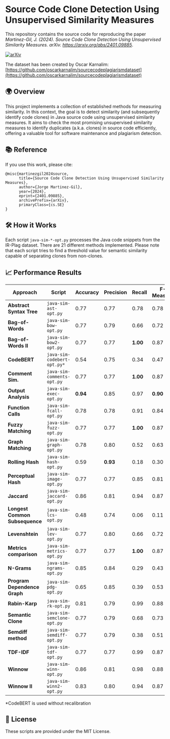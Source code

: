 # Source Code Clone Detection Using Unsupervised Similarity Measures
This repository contains the source code for reproducing the paper *Martinez-Gil, J. (2024). Source Code Clone Detection Using Unsupervised Similarity Measures. arXiv. https://arxiv.org/abs/2401.09885*.

[![arXiv](https://img.shields.io/badge/arXiv-2401.09885-b31b1b.svg)](https://arxiv.org/abs/2401.09885)


The dataset has been created by Oscar Karnalim: [https://github.com/oscarkarnalim/sourcecodeplagiarismdataset](https://github.com/oscarkarnalim/sourcecodeplagiarismdataset)

## 🌍 Overview

This project implements a collection of established methods for measuring similarity. In this context, the goal is to detect similarity (and subsequently identify code clones) in Java source code using unsupervised similarity measures. It aims to check the most promising unsupervised similarity measures to identify duplicates (a.k.a. clones) in source code efficiently, offering a valuable tool for software maintenance and plagiarism detection.

## 📚 Reference

If you use this work, please cite:

```
@misc{martinezgil2024source,
      title={Source Code Clone Detection Using Unsupervised Similarity Measures}, 
      author={Jorge Martinez-Gil},
      year={2024},
      eprint={2401.09885},
      archivePrefix={arXiv},
      primaryClass={cs.SE}
}
```

## 🛠️ How it Works

Each script `java-sim-*-opt.py` processes the Java code snippets from the IR-Plag dataset. There are 21 different methods implemented. Please note that each script tries to find a threshold value for semantic similarity capable of separating clones from non-clones.

## 📈 Performance Results 

| Approach                    | Script                     | Accuracy | Precision | Recall | F-Measure | Execution Time (ms) |
|-----------------------------|---------------------------|----------|-----------|--------|-----------|-----------------------|
| **Abstract Syntax Tree**    | `java-sim-ast-opt.py`     | 0.77     | 0.77      | 0.78   | 0.78      | 80907.37              |
| **Bag-of-Words**            | `java-sim-bow-opt.py`     | 0.77     | 0.79      | 0.66   | 0.72      | 57444.90              |
| **Bag-of-Words II**         | `java-sim-bow2-opt.py`    | 0.77     | 0.77      | **1.00** | 0.87      | 59961.69              |
| **CodeBERT**                | `java-sim-codebert-opt.py*`| 0.54     | 0.75      | 0.34   | 0.47      | 868755.96             |
| **Comment Sim.**            | `java-sim-comments-opt.py` | 0.77     | 0.77      | **1.00** | 0.87      | 983231.42             |
| **Output Analysis**         | `java-sim-exec-opt.py`    | **0.94** | 0.85      | 0.97   | **0.90**  | 1381335.16            |
| **Function Calls**          | `java-sim-fcall-opt.py`   | 0.78     | 0.78      | 0.91   | 0.84      | 30303.88              |
| **Fuzzy Matching**          | `java-sim-fuzz-opt.py`    | 0.77     | 0.77      | **1.00** | 0.87      | 12778.62              |
| **Graph Matching**          | `java-sim-graph-opt.py`   | 0.78     | 0.80      | 0.52   | 0.63      | 65076.91              |
| **Rolling Hash**            | `java-sim-hash-opt.py`    | 0.59     | **0.93**  | 0.18   | 0.30      | 959157.60             |
| **Perceptual Hash**         | `java-sim-image-opt.py`   | 0.77     | 0.77      | 0.85   | 0.81      | 38152.71              |
| **Jaccard**                 | `java-sim-jaccard-opt.py` | 0.86     | 0.81      | 0.94   | 0.87      | **2066.13**           |
| **Longest Common Subsequence** | `java-sim-lcs-opt.py`  | 0.48     | 0.74      | 0.06   | 0.11      | 7268.67               |
| **Levenshtein**             | `java-sim-lev-opt.py`     | 0.77     | 0.80      | 0.66   | 0.72      | 10280.09              |
| **Metrics comparison**      | `java-sim-metrics-opt.py` | 0.77     | 0.77      | **1.00** | 0.87      | 60508.62              |
| **N-Grams**                 | `java-sim-ngrams-opt.py`  | 0.85     | 0.84      | 0.29   | 0.43      | 66635.25              |
| **Program Dependence Graph** | `java-sim-pdg-opt.py`   | 0.65     | 0.85      | 0.39   | 0.53      | 40518.80              |
| **Rabin-Karp**              | `java-sim-rk-opt.py`      | 0.81     | 0.79      | 0.99   | 0.88      | 225218.76             |
| **Semantic Clone**          | `java-sim-semclone-opt.py`| 0.77     | 0.79      | 0.68   | 0.73      | 41543.53              |
| **Semdiff method**          | `java-sim-semdiff-opt.py` | 0.77     | 0.79      | 0.38   | 0.51      | 26351.06              |
| **TDF-IDF**                 | `java-sim-tdf-opt.py`     | 0.77     | 0.77      | 0.99   | 0.87      | 68587.17              |
| **Winnow**                  | `java-sim-winn-opt.py`    | 0.86     | 0.81      | 0.98   | 0.88      | 77160.81              |
| **Winnow II**               | `java-sim-winn2-opt.py`   | 0.83     | 0.80      | 0.94   | 0.87      | 104032.99             |


*CodeBERT is used without recalibration

## 📄 License

These scripts are provided under the MIT License. 
